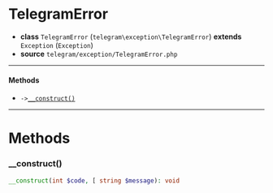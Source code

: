 # TelegramError

- **class** `TelegramError` (`telegram\exception\TelegramError`) **extends** `Exception` (`Exception`)
- **source** `telegram/exception/TelegramError.php`

---

#### Methods

- `->`[`__construct()`](#method-__construct)

---
# Methods

<a name="method-__construct"></a>

### __construct()
```php
__construct(int $code, [ string $message): void
```